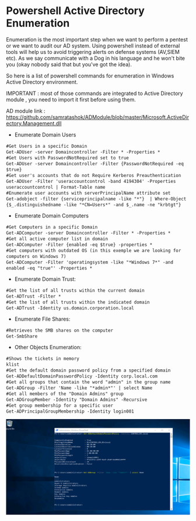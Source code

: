 # Powershell Active Directory Enumeration
Enumeration is the most important step when we want to perform a pentest or we want to audit our AD system.
Using powershell instead of external tools will help us to avoid triggering alerts on defense systems (AV,SIEM etc). As we say communicate with a Dog in his language and he won't bite you (okay nobody said that but you've got the idea).

So here is a list of powershell commands for enumeration in Windows Active Directory environment. 

IMPORTANT : most of those commands are integrated to Active Directory module , you need to import it first before using them.

AD module link : https://github.com/samratashok/ADModule/blob/master/Microsoft.ActiveDirectory.Management.dll

- Enumerate Domain Users
```text
#Get Users in a specific Domain 
Get-ADUser -server Domaincontroller -Filter * -Properties *
#Get Users with PasswordNotRequired set to true
Get-ADUser -server Domaincontroller -Filter {PasswordNotRequired -eq $true}
#Get user's accounts that do not Require Kerberos Preauthentication 
Get-ADUser -Filter 'useraccountcontrol -band 4194304' -Properties useraccountcontrol | Format-Table name
#Enumerate user accounts with serverPrincipalName attribute set
Get-adobject -filter {serviceprincipalname -like "*"}  | Where-Object {$_.distinguishedname -like "*CN=Users*" -and $_.name -ne "krbtgt"}
```

- Enumerate Domain Computers
```text
#Get Computers in a specific Domain 
Get-ADComputer -server Domaincontroller -Filter * -Properties *
#Get all active computer list in domain
Get-ADComputer -Filter {enabled -eq $true} -properties *
#Get computers with outdated OS (in this exemple we are looking for computers on Windows 7)
Get-ADComputer -Filter 'operatingsystem -like "*Windows 7*" -and enabled -eq "true"' -Properties *
```
- Enumerate Domain Trust:
```text
#Get the list of all trusts within the current domain
Get-ADTrust -Filter *               
#Get the list of all trusts within the indicated domain
Get-ADTrust -Identity us.domain.corporation.local   
```
- Enumerate File Shares:
```text
#Retrieves the SMB shares on the computer
Get-SmbShare
```
- Other Objects Enumeration:
```text
#Shows the tickets in memory
klist
#Get the default domain password policy from a specified domain
Get-ADDefaultDomainPasswordPolicy -Identity corp.local.com
#Get all groups that contain the word "admin" in the group name
Get-ADGroup -Filter 'Name -like "*admin*"' | select Name     
#Get all members of the "Domain Admins" group
Get-ADGroupMember -Identity "Domain Admins" -Recursive       
#Get group membership for a specific user
Get-ADPrincipalGroupMembership -Identity login001     
```

![My Image](commands.png)

